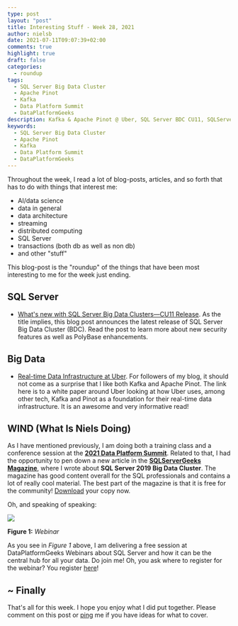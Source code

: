 ```yaml
---
type: post
layout: "post"
title: Interesting Stuff - Week 28, 2021
author: nielsb
date: 2021-07-11T09:07:39+02:00
comments: true
highlight: true
draft: false
categories:
  - roundup
tags:
  - SQL Server Big Data Cluster
  - Apache Pinot
  - Kafka
  - Data Platform Summit
  - DataPlatformGeeks
description: Kafka & Apache Pinot @ Uber, SQL Server BDC CU11, SQLServerGeeks Magazine, and other interesting topics.
keywords:
  - SQL Server Big Data Cluster
  - Apache Pinot
  - Kafka
  - Data Platform Summit
  - DataPlatformGeeks   
---
```


Throughout the week, I read a lot of blog-posts, articles, and so forth that has to do with things that interest me:

* AI/data science
* data in general
* data architecture
* streaming
* distributed computing
* SQL Server
* transactions (both db as well as non db)
* and other "stuff"

This blog-post is the "roundup" of the things that have been most interesting to me for the week just ending.

<!--more-->

## SQL Server

* [What's new with SQL Server Big Data Clusters—CU11 Release][1]. As the title implies, this blog post announces the latest release of SQL Server Big Data Cluster (BDC). Read the post to learn more about new security features as well as PolyBase enhancements.

## Big Data

* [Real-time Data Infrastructure at Uber][2]. For followers of my blog, it should not come as a surprise that I like both Kafka and Apache Pinot. The link here is to a white paper around Uber looking at how Uber uses, among other tech, Kafka and Pinot as a foundation for their real-time data infrastructure. It is an awesome and very informative read!

## WIND (What Is Niels Doing)

As I have mentioned previously, I am doing both a training class and a conference session at the [**2021 Data Platform Summit**][3]. Related to that, I had the opportunity to pen down a new article in the [**SQLServerGeeks Magazine**][4], where I wrote about **SQL Server 2019 Big Data Cluster**. The magazine has good content overall for the SQL professionals and contains a lot of really cool material. The best part of the magazine is that it is free for the community! [Download][4] your copy now.

Oh, and speaking of speaking:

![](/images/posts/bdc.jpg)

**Figure 1:** *Webinar*

As you see in *Figure 1* above, I am delivering a free session at DataPlatformGeeks Webinars about SQL Server and how it can be the central hub for all your data. Do join me! Oh, you ask where to register for the webinar? You register [here][6]!

## ~ Finally

That's all for this week. I hope you enjoy what I did put together. Please comment on this post or [ping][ma] me if you have ideas for what to cover.

[ma]: mailto:niels.it.berglund@gmail.com
[mp]: https://blog.acolyer.org
[iq]: https://www.infoq.com/
[ew]: http://sqlonice.com/
[re]: http://blog.revolutionanalytics.com
[sqsk]: https://www.sqlskills.com
[mdaveyblog]: https://mdavey.wordpress.com/
[charlblog]: https://charlla.com/

[jovpop]: https://twitter.com/JovanPop_MSFT
[bobw]: https://twitter.com/bobwardms
[revod]: https://twitter.com/revodavid
[lonny]: https://twitter.com/sqL_handLe
[ewtw]: https://twitter.com/sqlOnIce
[buckw]: https://twitter.com/BuckWoodyMSFT
[mattw]: https://twitter.com/matthewwarren
[murba]: https://twitter.com/muratdemirbas
[daveda]: https://twitter.com/davidthecoder
[adcol]: https://twitter.com/adriancolyer
[jesrod]: https://twitter.com/jrdothoughts
[tomaz]: https://twitter.com/tomaz_tsql
[dataart]: https://twitter.com/dataartisans
[luis]: https://twitter.com/luis_de_sousa
[benstop]: https://twitter.com/benstopford
[conflu]: https://twitter.com/confluentinc
[tylert]: https://twitter.com/tyler_treat
[andrewng]: https://twitter.com/AndrewYNg
[lawr]: https://twitter.com/bytezn
[jue]: https://twitter.com/b0rk
[yan]: https://twitter.com/theburningmonk
[danny]: https://twitter.com/g9yuayon
[rmoff]: https://twitter.com/rmoff
[ryansw]: https://twitter.com/ryanswanstrom
[pabloc]: https://twitter.com/pabloc_ds
[mklep]: https://twitter.com/martinkl
[mdavey]: https://twitter.com/matt_davey
[jboner]: https://twitter.com/jboner
[joeduff]: https://twitter.com/funcOfJoe
[charl]: https://twitter.com/charllamprecht
[dbricks]: https://twitter.com/databricks
[adsit]: https://twitter.com/SitnikAdam
[vicky]: https://twitter.com/vickyharp
[dscentral]: https://twitter.com/DataScienceCtrl
[natemc]: https://twitter.com/natemcmaster
[ads]: https://twitter.com/azuredatastudio
[travw]: https://twitter.com/radtravis
[emilk]: https://twitter.com/IsTheArchitect
[netflx]: https://netflixtechblog.com/

[1]: https://cloudblogs.microsoft.com/sqlserver/2021/07/08/whats-new-with-sql-server-big-data-clusters-cu11-release/
[2]: https://arxiv.org/pdf/2104.00087.pdf
[3]: https://dataplatformgeeks.com/dps2021/
[4]: https://www.sqlservergeeks.com/magazine/
[5]: https://www.dataplatformgeeks.com/events/
[6]: https://bit.ly/DataPlatformGeeks_Events
